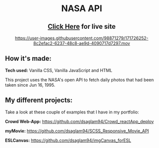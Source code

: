 <div align="center">

  # NASA API
  ## [Click Here](https://dsaglam94.github.io/NASA_API/) for live site

  https://user-images.githubusercontent.com/98871279/171726252-8c2efac2-6237-48c8-ae9d-4090717d7297.mov



</div>
  




## How it's made:
<strong>Tech used:</strong> Vanilla CSS, Vanilla JavaScript and HTML

This project uses the NASA's open API to fetch daily photos that had been taken since Jun 16, 1995. 

  
  
## My different projects:

Take a look at these couple of examples that I have in my portfolio:

<strong>Crowd Web-App:</strong> https://github.com/dsaglam94/Crowd_reactApp_deploy

<strong>myMovie:</strong> https://github.com/dsaglam94/SCSS_Responsive_Movie_API

<strong>ESLCanvas:</strong> https://github.com/dsaglam94/imgCanvas_forESL

